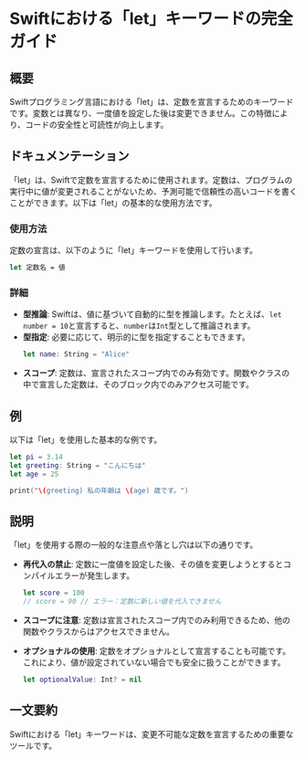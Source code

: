 <!--
Meta Description: # Swiftにおける「let」キーワードの完全ガイド ## 概要 Swiftプログラミング言語における「let」は、定数を宣言するためのキーワードです。変数とは異なり、一度値を設定した後は変更できません。この特徴により、コードの安全性と可読性が向上します。 ## ドキュメンテーション 「let」は...
Meta Keywords: let, swift, swiftにおける, 定数は, 以下は
-->

# Swiftにおける「let」キーワードの完全ガイド

## 概要
Swiftプログラミング言語における「let」は、定数を宣言するためのキーワードです。変数とは異なり、一度値を設定した後は変更できません。この特徴により、コードの安全性と可読性が向上します。

## ドキュメンテーション
「let」は、Swiftで定数を宣言するために使用されます。定数は、プログラムの実行中に値が変更されることがないため、予測可能で信頼性の高いコードを書くことができます。以下は「let」の基本的な使用方法です。

### 使用方法
定数の宣言は、以下のように「let」キーワードを使用して行います。

```swift
let 定数名 = 値
```

### 詳細
- **型推論**: Swiftは、値に基づいて自動的に型を推論します。たとえば、`let number = 10`と宣言すると、`number`は`Int`型として推論されます。
- **型指定**: 必要に応じて、明示的に型を指定することもできます。
    ```swift
    let name: String = "Alice"
    ```
- **スコープ**: 定数は、宣言されたスコープ内でのみ有効です。関数やクラスの中で宣言した定数は、そのブロック内でのみアクセス可能です。

## 例
以下は「let」を使用した基本的な例です。

```swift
let pi = 3.14
let greeting: String = "こんにちは"
let age = 25

print("\(greeting) 私の年齢は \(age) 歳です。")
```

## 説明
「let」を使用する際の一般的な注意点や落とし穴は以下の通りです。

- **再代入の禁止**: 定数に一度値を設定した後、その値を変更しようとするとコンパイルエラーが発生します。
    ```swift
    let score = 100
    // score = 90 // エラー：定数に新しい値を代入できません
    ```

- **スコープに注意**: 定数は宣言されたスコープ内でのみ利用できるため、他の関数やクラスからはアクセスできません。

- **オプショナルの使用**: 定数をオプショナルとして宣言することも可能です。これにより、値が設定されていない場合でも安全に扱うことができます。
    ```swift
    let optionalValue: Int? = nil
    ```

## 一文要約
Swiftにおける「let」キーワードは、変更不可能な定数を宣言するための重要なツールです。